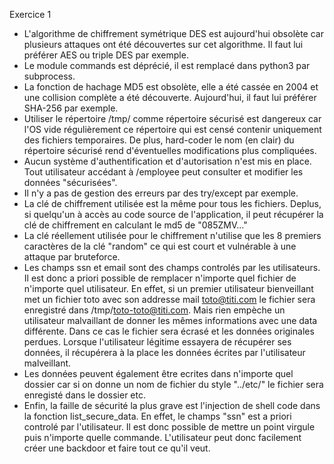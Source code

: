 Exercice 1

- L'algorithme de chiffrement symétrique DES est aujourd'hui obsolète car plusieurs attaques ont été découvertes sur cet algorithme. Il faut lui préférer AES ou triple DES par exemple.
- Le module commands est déprécié, il est remplacé dans python3 par subprocess.
- La fonction de hachage MD5 est obsolète, elle a été cassée en 2004 et une collision complète a été découverte. Aujourd'hui, il faut lui préférer SHA-256 par exemple.
-  Utiliser le répertoire /tmp/ comme répertoire sécurisé est dangereux car l'OS vide régulièrement ce répertoire qui est censé contenir uniquement des fichiers temporaires. De plus, hard-coder le nom (en clair) du répertoire sécurisé rend d'éventuelles modifications plus compliquées.
- Aucun système d'authentification et d'autorisation n'est mis en place. Tout utilisateur accédant à /employee peut consulter et modifier les données "sécurisées".
- Il n'y a pas de gestion des erreurs par des try/except par exemple.
- La clé de chiffrement utilisée est la même pour tous les fichiers. Deplus, si quelqu'un à accès au code source de l'application, il peut récupérer la clé de chiffrement en calculant le md5 de "085ZMV..."
- La clé réellement utilisée pour le chiffrement n'utilise que les 8 premiers caractères de la clé "random" ce qui est court et vulnérable à une attaque par bruteforce.
- Les champs ssn et email sont des champs controlés par les utilisateurs. Il est donc a priori possible de remplacer n'importe quel fichier de n'importe quel utilisateur. En effet, si un premier utilisateur bienveillant met un fichier toto avec son addresse mail toto@titi.com le fichier sera enregistré dans /tmp/toto-toto@titi.com. Mais rien empèche un utilisateur malvaillant de donner les mêmes informations avec une data différente. Dans ce cas le fichier sera écrasé et les données originales perdues. Lorsque l'utilisateur légitime essayera de récupérer ses données, il récupérera à la place les données écrites par l'utilisateur malveillant.
- Les données peuvent également être ecrites dans n'importe quel dossier car si on donne un nom de fichier du style "../etc/" le fichier sera enregisté dans le dossier etc.
- Enfin, la faille de sécurité la plus grave est l'injection de shell code dans la fonction list_secure_data. En effet, le champs "ssn" est a priori controlé par l'utilisateur. Il est donc possible de mettre un point virgule puis n'importe quelle commande. L'utilisateur peut donc facilement créer une backdoor et faire tout ce qu'il veut.
